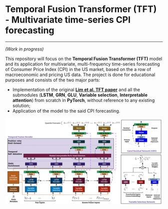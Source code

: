 # Temporal Fusion Transformer (TFT) - Multivariate time-series CPI forecasting
---
*(Work in progress)*

This repository will focus on the **Temporal Fusion Transformer (TFT)** model and its application for multivariate, multi-frequency time-series forecasting of Consumer Price Index (CPI) in the US market, based on the a row of macroeconomic and pricing US data. The project is done for educational purposes and consists of the two major parts:
- Implementation of the original **[Lim et al. TFT paper](https://arxiv.org/pdf/1912.09363)** and all the submodules (**LSTM**, **GRN**, **GLU**, **Variable selection**, **Interpretable attention**) from scratch in **PyTorch**, without reference to any existing solution;
- Application of the model to the said CPI forecasting.

![TFT architecture](readme_img/tft-architecture.png)